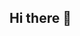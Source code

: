 ## Hi there 👋

<!--
**ncotek/ncotek** is a ✨ _special_ ✨ repository because its `README.md` (this file) appears on your GitHub profile.

Here are some ideas to get you started:

- 🔭 I’m currently working on Azure and integrations
- 🌱 I’m currently learning Kubernetes, CI/CD, MCPs
- 👯 I’m looking to collaborate on Open-source projects
- 🤔 I’m looking for help with AI autonamtions
- 💬 Ask me about anything related to tech
- 😄 Pronouns: He/His
- ⚡ Fun fact: Swiss Army knife of tech-meets-music-meets-crypto-meets-creativity
-->
